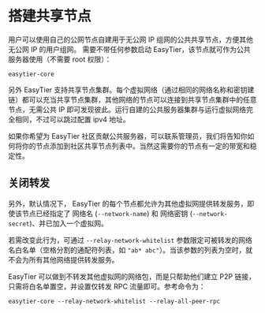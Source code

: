 # 搭建共享节点

用户可以使用自己的公网节点自建用于无公网 IP 组网的公共共享节点，方便其他无公网 IP 的用户组网。 需要不带任何参数启动 EasyTier，该节点就可作为公共服务器使用（不需要 root 权限）：

```
easytier-core
```

另外 EasyTier 支持共享节点集群。每个虚拟网络（通过相同的网络名称和密钥建链）都可以充当共享节点集群，其他网络的节点可以连接到共享节点集群中的任意节点，无需公共 IP 即可发现彼此。运行自建的公共服务器集群与运行虚拟网络完全相同，不过可以跳过配置 ipv4 地址。

如果你希望为 EasyTier 社区贡献公共服务器，可以联系管理员，我们将告知你如何将你的节点添加到社区共享节点列表中。当然这需要你的节点有一定的带宽和稳定性。

## 关闭转发

另外，默认情况下， EasyTier 的每个节点都允许为其他虚拟网提供转发服务，即使该节点已经指定了 网络名 (`--network-name`) 和 网络密钥 (`--network-secret`)、并已加入一个虚拟网。

若需改变此行为，可通过 `--relay-network-whitelist` 参数限定可被转发的网络名白名单（空格分割的通配符列表，如 `"ab* abc"`）。当该参数的列表为空时，就不会为所有其他网络提供转发服务。

EasyTier 可以做到不转发其他虚拟网的网络包，而是只帮助他们建立 P2P 链接，只需将白名单置空，并设置仅转发 RPC 流量即可。参考命令为：

```
easytier-core --relay-network-whitelist --relay-all-peer-rpc
```
